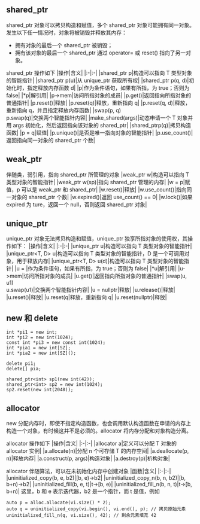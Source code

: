## shared_ptr <memory>
shared_ptr 对象可以拷贝构造和赋值，多个 shared_ptr 对象可能拥有同一对象。发生以下任一情况时，对象将被销毁并释放其内存：
- 拥有对象的最后一个 shared_ptr 被销毁；
- 拥有该对象的最后一个 shared_ptr 通过 operator= 或 reset() 指向了另一对象。

shared_ptr 操作如下
|操作|含义|
|:-|:-|
|shared_ptr<T> p|构造可以指向 T 类型对象的智能指针|
|shared_ptr<T> p(u)|从 unique_ptr 获取所有权|
|shared_ptr<T> p(q, d)|初始化时，指定释放内存函数 d|
|p|作为条件语句，如果有所指，为 true；否则为 false|
|*p|解引用|
|p->mem|访问所指对象的成员|
|p.get()|返回指向所指对象的普通指针|
|p.reset()|释放|
|p.reset(q)|释放，重新指向 q|
|p.reset(q, d)|释放，重新指向 q，并且指定释放内存函数|
|swap(p, q)<br>p.swap(q)|交换两个智能指针内容|
|make_shared<T>(args)|动态申请一个 T 对象并用 args 初始化，然后返回指向该对象的 shared_ptr|
|shared_ptr<T>p(q)|拷贝构造函数|
|p = q|赋值|
|p.unique()|是否是唯一指向对象的智能指针|
|p.use_count()|返回指向同一对象的 shared_ptr 个数|

## weak_ptr <memory>
伴随类，弱引用，指向 shared_ptr 所管理的对象
|weak_ptr<T> w|构造可以指向 T 类型对象的智能指针|
|weak_ptr<T> w(sp)|指向 shared_ptr 管理的内存|
|w = p|赋值，p 可以是 weak_ptr 和 shared_ptr|
|w.reset()|释放|
|w.use_count()|指向同一对象的 shared_ptr 个数|
|w.expired()|返回 use_count() == 0|
|w.lock()|如果 expired 为 ture，返回一个 null，否则返回 shared_ptr 对象|

## unique_ptr <memory>
unique_ptr 对象无法拷贝构造和赋值，unique_ptr 独享所指对象的使用权，其操作如下：
|操作|含义|
|:-|:-|
|unique_ptr<T> u|构造可以指向 T 类型对象的智能指针|
|unique_ptr<T, D> u|构造可以指向 T 类型对象的智能指针，D 是一个可调用对象，用于释放内存|
|unique_ptr<T, D> u(d)|构造可以指向 T 类型对象的智能指针|
|u = |作为条件语句，如果有所指，为 true；否则为 false|
|*u|解引用|
|u->mem|访问所指对象的成员|
|u.get()|返回指向所指对象的普通指针|
|swap(u, u1)<br>u.swap(u1)|交换两个智能指针内容|
|u = nullptr|释放|
|u.release()|释放|
|u.reset()|释放|
|u.reset(q|释放，重新指向 q|
|u.reset(nullptr)|释放|

## new 和 delete
```
int *pi1 = new int;
int *pi2 = new int(1024);
const int *pi3 = new const int(1024);
int *pia1 = new int[SZ];
int *pia2 = new int[SZ]();

delete pi1;
delete[] pia;

shared_ptr<int> sp1(new int(42));
shared_ptr<int> sp2 = new int(1024);
sp2.reset(new int(2048));
```

## allocator <memory>
new 分配内存时，即使不指定构造函数，也会调用默认构造函数在申请的内存上构造一个对象，有时候这并不是必须的。allocator 将内存分配和对象构造分离。

allocator 操作如下
|操作|含义|
|:-|:-|
|allocator<T> a|定义可以分配 T 对象的 allocator 实例|
|a.allocate(n)|分配 n 个可存储 T 的内存空间|
|a.deallocate(p, n)|释放内存|
|a.construct(p, args)|构造对象|
|a.destroy(p)|析构对象|

allocator 伴随算法，可以在未初始化内存中创建对象
|函数|含义|
|:-|:-|
|uninitialized_copy(b, e, b2)|[b, e)->b2|
|uninitialized_copy_n(b, n, b2)|[b, b+n)->b2|
|uninitialized_fill(b, e, t)|t->[b, e)|
|uninitialized_fill_n(b, n, t)|t->[b, b+n)|
这里，b 和 e 表示迭代器，b2 是一个指针，而 t 是值，例如
```
auto p = alloc.allocate(vi.size() * 2);
auto q = uninitialized_copy(vi.begin(), vi.end(), p); // 拷贝原始元素
uninitialized_fill_n(q, vi.size(), 42); // 剩余元素填充 42
```